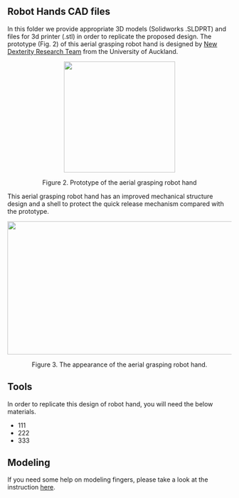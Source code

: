 ## Robot Hands CAD files
In this folder we provide appropriate 3D models (Solidworks .SLDPRT) and files for 3d printer (.stl) in order to replicate the proposed design. The prototype (Fig. 2) of this aerial grasping robot hand is designed by [New Dexterity Research Team](https://www.newdexterity.org/) from the University of Auckland.

<p align="center">
  <img width="250" height="250" src="https://github.com/newdexterity/Aerial-Grasping-Robot-Hands/blob/master/Media/prototype.png">
</p>

<p align="center"> 
  Figure 2. Prototype of the aerial grasping robot hand
</p>                                           

This aerial grasping robot hand has an improved mechanical structure design and a shell to protect the quick release mechanism compared with the prototype.

<p align="center">
  <img width="600" height="300" src="https://github.com/newdexterity/Aerial-Grasping-Robot-Hands/blob/master/Media/aerial_gripper.png">
</p>

<p align="center"> 
  Figure 3. The appearance of the aerial grasping robot hand.
</p>     

## Tools
In order to replicate this design of robot hand, you will need the below materials.
* 111
* 222
* 333

## Modeling
If you need some help on modeling fingers, please take a look at the instruction [here](https://www.eng.yale.edu/grablab/openhand/OpenHand%20Finger%20Guide.pdf).
